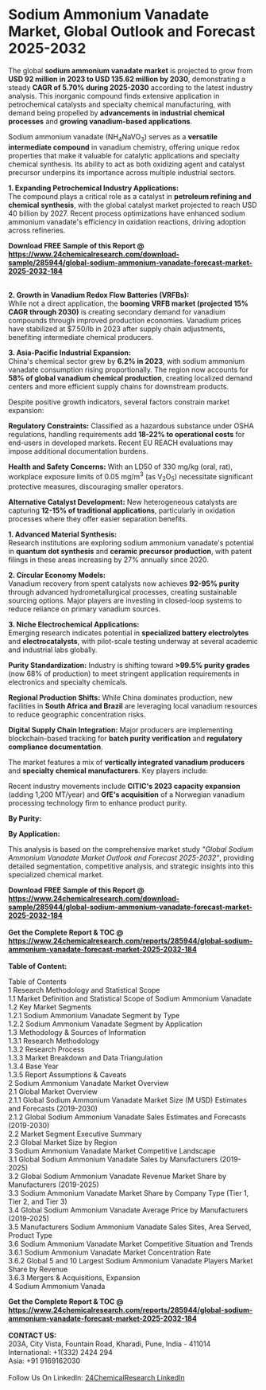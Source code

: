 <h1>Sodium Ammonium Vanadate Market, Global Outlook and Forecast 2025-2032</h1><p>The global <strong>sodium ammonium vanadate market</strong> is projected to grow from <strong>USD 92 million in 2023 to USD 135.62 million by 2030</strong>, demonstrating a steady <strong>CAGR of 5.70% during 2025-2030</strong> according to the latest industry analysis. This inorganic compound finds extensive application in petrochemical catalysts and specialty chemical manufacturing, with demand being propelled by <strong>advancements in industrial chemical processes</strong> and <strong>growing vanadium-based applications</strong>.</p><p>Sodium ammonium vanadate (NH<sub>4</sub>NaVO<sub>3</sub>) serves as a <strong>versatile intermediate compound</strong> in vanadium chemistry, offering unique redox properties that make it valuable for catalytic applications and specialty chemical synthesis. Its ability to act as both oxidizing agent and catalyst precursor underpins its importance across multiple industrial sectors.</p><p><strong>1. Expanding Petrochemical Industry Applications:</strong><br>
The compound plays a critical role as a catalyst in <strong>petroleum refining and chemical synthesis</strong>, with the global catalyst market projected to reach USD 40 billion by 2027. Recent process optimizations have enhanced sodium ammonium vanadate's efficiency in oxidation reactions, driving adoption across refineries.</p><div><b>Download FREE Sample of this Report @ 
            <a href="https://www.24chemicalresearch.com/download-sample/285944/global-sodium-ammonium-vanadate-forecast-market-2025-2032-184">
            https://www.24chemicalresearch.com/download-sample/285944/global-sodium-ammonium-vanadate-forecast-market-2025-2032-184</a></b></div><br><p><strong>2. Growth in Vanadium Redox Flow Batteries (VRFBs):</strong><br>
While not a direct application, the <strong>booming VRFB market (projected 15% CAGR through 2030)</strong> is creating secondary demand for vanadium compounds through improved production economies. Vanadium prices have stabilized at $7.50/lb in 2023 after supply chain adjustments, benefiting intermediate chemical producers.</p><p><strong>3. Asia-Pacific Industrial Expansion:</strong><br>
China's chemical sector grew by <strong>6.2% in 2023</strong>, with sodium ammonium vanadate consumption rising proportionally. The region now accounts for <strong>58% of global vanadium chemical production</strong>, creating localized demand centers and more efficient supply chains for downstream products.</p><p>Despite positive growth indicators, several factors constrain market expansion:</p><p><strong>Regulatory Constraints:</strong> Classified as a hazardous substance under OSHA regulations, handling requirements add <strong>18-22% to operational costs</strong> for end-users in developed markets. Recent EU REACH evaluations may impose additional documentation burdens.</p><p><strong>Health and Safety Concerns:</strong> With an LD50 of 330 mg/kg (oral, rat), workplace exposure limits of 0.05 mg/m<sup>3</sup> (as V<sub>2</sub>O<sub>5</sub>) necessitate significant protective measures, discouraging smaller operators.</p><p><strong>Alternative Catalyst Development:</strong> New heterogeneous catalysts are capturing <strong>12-15% of traditional applications</strong>, particularly in oxidation processes where they offer easier separation benefits.</p><p><strong>1. Advanced Material Synthesis:</strong><br>
Research institutions are exploring sodium ammonium vanadate's potential in <strong>quantum dot synthesis</strong> and <strong>ceramic precursor production</strong>, with patent filings in these areas increasing by 27% annually since 2020.</p><p><strong>2. Circular Economy Models:</strong><br>
Vanadium recovery from spent catalysts now achieves <strong>92-95% purity</strong> through advanced hydrometallurgical processes, creating sustainable sourcing options. Major players are investing in closed-loop systems to reduce reliance on primary vanadium sources.</p><p><strong>3. Niche Electrochemical Applications:</strong><br>
Emerging research indicates potential in <strong>specialized battery electrolytes</strong> and <strong>electrocatalysts</strong>, with pilot-scale testing underway at several academic and industrial labs globally.</p><p><strong>Purity Standardization:</strong> Industry is shifting toward <strong>&gt;99.5% purity grades</strong> (now 68% of production) to meet stringent application requirements in electronics and specialty chemicals.</p><p><strong>Regional Production Shifts:</strong> While China dominates production, new facilities in <strong>South Africa and Brazil</strong> are leveraging local vanadium resources to reduce geographic concentration risks.</p><p><strong>Digital Supply Chain Integration:</strong> Major producers are implementing blockchain-based tracking for <strong>batch purity verification</strong> and <strong>regulatory compliance documentation</strong>.</p><p>The market features a mix of <strong>vertically integrated vanadium producers</strong> and <strong>specialty chemical manufacturers</strong>. Key players include:</p><p>Recent industry movements include <strong>CITIC's 2023 capacity expansion</strong> (adding 1,200 MT/year) and <strong>GfE's acquisition</strong> of a Norwegian vanadium processing technology firm to enhance product purity.</p><p><strong>By Purity:</strong></p><p><strong>By Application:</strong></p><p>This analysis is based on the comprehensive market study <em>"Global Sodium Ammonium Vanadate Market Outlook and Forecast 2025-2032"</em>, providing detailed segmentation, competitive analysis, and strategic insights into this specialized chemical market.</p><div><b>Download FREE Sample of this Report @ 
            <a href="https://www.24chemicalresearch.com/download-sample/285944/global-sodium-ammonium-vanadate-forecast-market-2025-2032-184">
            https://www.24chemicalresearch.com/download-sample/285944/global-sodium-ammonium-vanadate-forecast-market-2025-2032-184</a></b></div><br><div><b>Get the Complete Report & TOC @ 
            <a href="https://www.24chemicalresearch.com/reports/285944/global-sodium-ammonium-vanadate-forecast-market-2025-2032-184">
            https://www.24chemicalresearch.com/reports/285944/global-sodium-ammonium-vanadate-forecast-market-2025-2032-184</a></b></div><br>
            <b>Table of Content:</b><p>Table of Contents<br />
1 Research Methodology and Statistical Scope<br />
1.1 Market Definition and Statistical Scope of Sodium Ammonium Vanadate<br />
1.2 Key Market Segments<br />
1.2.1 Sodium Ammonium Vanadate Segment by Type<br />
1.2.2 Sodium Ammonium Vanadate Segment by Application<br />
1.3 Methodology & Sources of Information<br />
1.3.1 Research Methodology<br />
1.3.2 Research Process<br />
1.3.3 Market Breakdown and Data Triangulation<br />
1.3.4 Base Year<br />
1.3.5 Report Assumptions & Caveats<br />
2 Sodium Ammonium Vanadate Market Overview<br />
2.1 Global Market Overview<br />
2.1.1 Global Sodium Ammonium Vanadate Market Size (M USD) Estimates and Forecasts (2019-2030)<br />
2.1.2 Global Sodium Ammonium Vanadate Sales Estimates and Forecasts (2019-2030)<br />
2.2 Market Segment Executive Summary<br />
2.3 Global Market Size by Region<br />
3 Sodium Ammonium Vanadate Market Competitive Landscape<br />
3.1 Global Sodium Ammonium Vanadate Sales by Manufacturers (2019-2025)<br />
3.2 Global Sodium Ammonium Vanadate Revenue Market Share by Manufacturers (2019-2025)<br />
3.3 Sodium Ammonium Vanadate Market Share by Company Type (Tier 1, Tier 2, and Tier 3)<br />
3.4 Global Sodium Ammonium Vanadate Average Price by Manufacturers (2019-2025)<br />
3.5 Manufacturers Sodium Ammonium Vanadate Sales Sites, Area Served, Product Type<br />
3.6 Sodium Ammonium Vanadate Market Competitive Situation and Trends<br />
3.6.1 Sodium Ammonium Vanadate Market Concentration Rate<br />
3.6.2 Global 5 and 10 Largest Sodium Ammonium Vanadate Players Market Share by Revenue<br />
3.6.3 Mergers & Acquisitions, Expansion<br />
4 Sodium Ammonium Vanada</p><div><b>Get the Complete Report & TOC @ 
            <a href="https://www.24chemicalresearch.com/reports/285944/global-sodium-ammonium-vanadate-forecast-market-2025-2032-184">
            https://www.24chemicalresearch.com/reports/285944/global-sodium-ammonium-vanadate-forecast-market-2025-2032-184</a></b></div><br><b>CONTACT US:</b><br>
            203A, City Vista, Fountain Road, Kharadi, Pune, India - 411014<br>
            International: +1(332) 2424 294<br>
            Asia: +91 9169162030 <br><br>
            Follow Us On LinkedIn: <a href="https://www.linkedin.com/company/24chemicalresearch/">24ChemicalResearch LinkedIn</a>